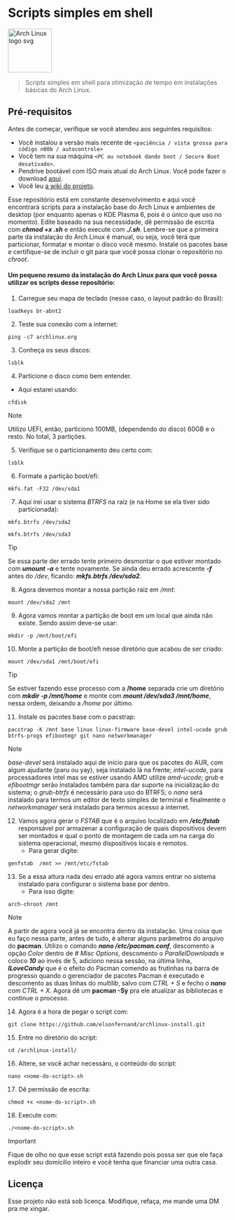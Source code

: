# Scripts simples em shell

<img align="center" src="https://archlinux.org/static/logos/archlinux-logo-dark-scalable.518881f04ca9.svg" alt="Arch Linux logo svg" height="100">

> Scripts simples em shell para otimização de tempo em instalações básicas do Arch Linux.

## Pré-requisitos

Antes de começar, verifique se você atendeu aos seguintes requisitos:
- Você instalou a versão mais recente de `<paciência / vista grossa para código n00b / autocontrole>`
- Você tem na sua máquina `<PC ou notebook dando boot / Secure Boot desativado>`.
- Pendrive bootável com ISO mais atual do Arch Linux. Você pode fazer o download <a href="https://archlinux.org/download/" target="blank">aqui</a>.
- Você leu <a href="https://wiki.archlinux.org/title/Installation_guide" target="blank">a wiki do projeto</a>.

Esse repositório está em constante desenvolvimento e aqui você encontrará scripts para a instalação base do Arch Linux e ambientes de desktop (por enquanto apenas o KDE Plasma 6, pois é o único que uso no momento). Edite baseado na sua necessidade, dê permissão de escrita com ***chmod +x <nome-do-script>.sh*** e então execute com ***./<nome-do-script>.sh***. Lembre-se que a primeira parte da instalação do Arch Linux é manual, ou seja, você terá que particionar, formatar e montar o disco você mesmo. Instale os pacotes base e certifique-se de incluir o git para que você possa clonar o repositório no *chroot*.

#### Um pequeno resumo da instalação do Arch Linux para que você possa utilizar os scripts desse repositório:

01. Carregue seu mapa de teclado (nesse caso, o layout padrão do Brasil):
```
loadkeys br-abnt2
```
02. Teste sua conexão com a internet:
```
ping -c7 archlinux.org
```
03. Conheça os seus discos:
```
lsblk
```
04. Particione o disco como bem entender.
   - Aqui estarei usando:
```
cfdisk
```
> [!NOTE]
> Utilizo UEFI, então, particiono 100MB, (dependendo do disco) 60GB e o resto. No total, 3 partições. 
05. Verifique se o particionamento deu certo com:
```
lsblk
```
06. Formate a partição boot/efi:
```
mkfs.fat -F32 /dev/sda1
```
07. Aqui irei usar o sistema *BTRFS* na raiz (e na Home se ela tiver sido particionada):
```
mkfs.btrfs /dev/sda2
```
```
mkfs.btrfs /dev/sda3
```
> [!TIP]
> Se essa parte der errado tente primeiro desmontar o que estiver montado com ***umount -a*** e tente novamente. Se ainda deu errado acrescente ***-f*** antes do */dev*, ficando: ***mkfs.btrfs /dev/sda2***.
08. Agora devemos montar a nossa partição raiz em */mnt*:
```
mount /dev/sda2 /mnt
```
09. Agora vamos montar a partição de boot em um local que ainda não existe. Sendo assim deve-se usar:
```
mkdir -p /mnt/boot/efi
```
10. Monte a partição de boot/efi nesse diretório que acabou de ser criado:
```
mount /dev/sda1 /mnt/boot/efi
```
> [!TIP]
> Se estiver fazendo esse processo com a **/home** separada crie um diretório com ***mkdir -p /mnt/home*** e monte com ***mount /dev/sda3 /mnt/home***, nessa ordem, deixando a */home* por último.
11. Instale os pacotes base com o pacstrap:
```
pacstrap -K /mnt base linux linux-firmware base-devel intel-ucode grub btrfs-progs efibootmgr git nano networkmanager
```
> [!NOTE]
> *base-devel* será instalado aqui de início para que os pacotes do AUR, com algum ajudante (paru ou yay), seja instalado lá na frente; *intel-ucode*, para processadores intel mas se estiver usando AMD utilize *amd-ucode*; *grub* e *efibootmgr* serão instalados também para dar suporte na inicialização do sistema; o *grub-btrfs* é necessário para uso do BTRFS; o *nano* será instalado para termos um editor de texto simples de terminal e finalmente o *networkmanager* será instalado para termos acesso a internet.
12. Vamos agora gerar o *FSTAB* que é o arquivo localizado em ***/etc/fstab*** responsável por armazenar a configuração de quais dispositivos devem ser montados e qual o ponto de montagem de cada um na carga do sistema operacional, mesmo dispositivos locais e remotos. 
    - Para gerar digite:
```
genfstab  /mnt >> /mnt/etc/fstab
```
13. Se a essa altura nada deu errado até agora vamos entrar no sistema instalado para configurar o sistema base por dentro.
    - Para isso digite:
```
arch-chroot /mnt
```
> [!NOTE]
> A partir de agora você já se encontra dentro da instalação. Uma coisa que eu faço nessa parte, antes de tudo, é alterar alguns parâmetros do arquivo do **pacman**. Utilizo o comando ***nano /etc/pacman.conf***, descomento a opção *Color* dentro de *# Misc Options*, descomento o *ParallelDownloads* e coloco ***10*** ao invés de 5, adiciono nessa sessão, na última linha, ***ILoveCandy*** que é o efeito do Pacman comendo as frutinhas na barra de progresso quando o gerenciador de pacotes Pacman é executado e descomento as duas linhas do *multilib*, salvo com *CTRL + S* e fecho o ***nano*** com *CTRL + X*. Agora dê um **pacman -Sy** pra ele atualizar as bibliotecas e continue o processo.
14. Agora é a hora de pegar o script com:
```
git clone https://github.com/elsonfernand/archlinux-install.git
```
15. Entre no diretório do script:
```
cd /archlinux-install/
```
16. Altere, se você achar necessáro, o conteúdo do script:
```
nano <nome-do-script>.sh
```
17. Dê permissão de escrita:
```
chmod +x <nome-do-script>.sh
```
18. Execute com:
```
./<nome-do-script>.sh
```
> [!IMPORTANT]
> Fique de olho no que esse script está fazendo pois possa ser que ele faça explodir seu domicílio inteiro e você tenha que financiar uma outra casa.

## Licença

Esse projeto não está sob licença. Modifique, refaça, me mande uma DM pra me xingar.
